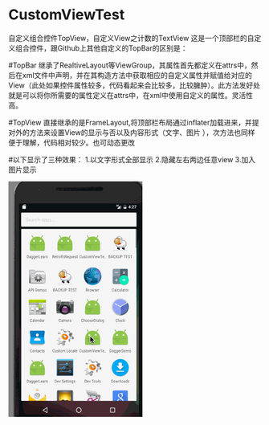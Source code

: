 # CustomViewTest
自定义组合控件TopView，自定义View之计数的TextView
这是一个顶部栏的自定义组合控件，跟Github上其他自定义的TopBar的区别是：
   
#TopBar
继承了RealtiveLayout等ViewGroup，其属性首先都定义在attrs中，然后在xml文件中声明，并在其构造方法中获取相应的自定义属性并赋值给对应的View（此处如果控件属性较多，代码看起来会比较多，比较臃肿）。此方法发好处就是可以将你所需要的属性定义在attrs中，在xml中使用自定义的属性。灵活性高。

#TopView
直接继承的是FrameLayout,将顶部栏布局通过inflater加载进来，并提对外的方法来设置View的显示与否以及内容形式（文字、图片 ），次方法也同样便于理解，代码相对较少。也可动态更改

#以下显示了三种效果：
1.以文字形式全部显示
2.隐藏左右两边任意view
3.加入图片显示


![image](https://github.com/maqingwei/CustomViewTest/raw/master/screenshots/aaa.gif)
